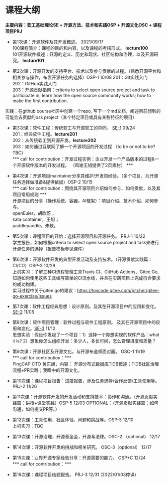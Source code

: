 # 课程大纲
**主要内容：软工基础理论SE + 开源方法、技术和实践OSP + 开源文化OSC + 课程项目PRJ**

* 第1次课：开源软件及其开发概述。  2021/09/17  
 100课程简介：课程的目的和内容，以及课程的考核形式。  **lecture100**    
 101开源软件概述：开源的定义、历史和现状、社区结构和治理，以及开源研究。 **lecture101**  
 <!-- 
102开源参与概述：怎么参与开源项目和社区（如果时间允许，课堂上访问github/gitee/educoder，设立平台账号，了解一个开源项目）。**lecture102** 
-->


* 第2次课：开源开发的支持平台、技术以及参与贡献的过程。（熟悉开源平台和相关参与操作，布置开源任务的选择）OSP-1   10/08
201：Git实践入门  
202：GitHub实践入门    
203：开源贡献指南：criteria to select open source project and task to participate in; learn how the open source community works; how to make the first contribution.

实践：在github course社区中创建一个repo, 写下一个md文档，阐述目前想到的可能会去贡献的oss project（某个特定项目或具有某些特征的项目）
<!--
  作业：选择一个开源项目，了解其开发过程
-->  


* 第3次课：软件工程：传统软工与开源软工的异同。 <u>SE-1</u>   09/24   
 201：经典软件工程。**lecture201**    
 202：从传统软工到开源开发。**lecture202**       
 203：如何通过互联网了解一个开源项目的开发过程 （to be or not to be? TBC）        
 *** call for contribution：开发过程实例：企业开发一个产品版本的过程&一个开源软件版本的开发过程。 （鸣谢王旭提供了2页素材） *** 


* 第4次课：开源项目maintainer分享其维护/开发的经验。（多个项目，为开源任务选择做准备&提供依据）OSP-2   10/15    
*** call for contribution：围绕其开源项目介绍如何参与、如何贡献，以及其项目常用规则 ***   
开源项目的分享（操作系统，容器，AI框架）：项目介绍、技术介绍、如何参与。    
openEuler，胡欣蔚；  
kata container，王旭；  
paddlepaddle，朱欤。


* 第5次课：课程项目的开始：选择开源项目和开源任务。 PRJ-1    10/22  
学生报告，如何根据criteria to select open source project and task来进行开源任务的选择（报告模板参见课件）


* 第6次课：开源软件开发的典型开发活动及支持技术。（开源贡献实践篇：CI/CD）OSP-3 10/29  
上机实习：了解三种CI流程管理工具Travis CI、GitHub Actions、Gitee Go, 知道如何使用这些工具编写简单的CI流水线，并且在实践项目上完成符合要求的成功构建。   
实习过程中关于gitee go的建议：https://toscode.gitee.com/pitcher/gitee-go-exercise/issues  

* 第7次课：软件工程经典思想：设计原则。及其在开源项目中的应用和变化。 <u>SE-2</u>  11/05

* 第8次课：软件项目管理：软件过程与软件工程原则。 及其在开源项目中的应用和变化。<u>SE-3</u>  11/12         
思想实验：假设你发起了一个项目：1）选择一个你想实现的软件产品：what it is? 2）想象你怎么组织开发：多少人，多长时间，怎么管理进度和质量？


* 第9次课：开源社区及开源文化。与开源布道师面对面。 OSC-1  11/19  
  *** call for contribution：***     
  PingCAP CTO 黄东旭，内容： 开源分布式数据库TiDB概述；TiDB社区治理流程+PR实践；我眼中的开源文化。


* 第10次课：课程项目报告：进度报告，涉及任务选择/合作反馈/工具使用等。 PRJ-2  11/26     


* 第11次课：开源软件开发的开发活动和支持技术：协作和沟通。（开源贡献实践篇：讲授+课堂实践）OSP-5  12/03
OPTIONAL：（开源贡献实践篇：如何沟通，如何提交PR等。）
  
  
* 第12次课：工具使用，社区体验，问题和挑战等。OSP-3  12/10    
上机实习：TBC


* 第13次课：开源治理，开源基金会，开源与法律。OSC-2 （optional） 12/17


* 第14次课：开源软件开发的挑战和相关研究。 OSC-3（optional） 12/17


* 第15次课：业界开源专家经验分享：开源需要的能力。 OSP+C    12/24  
*** call for contribution：***


* 第16次课：课程项目结题报告。 PRJ-3   12/31 (2022/01/03停课)
